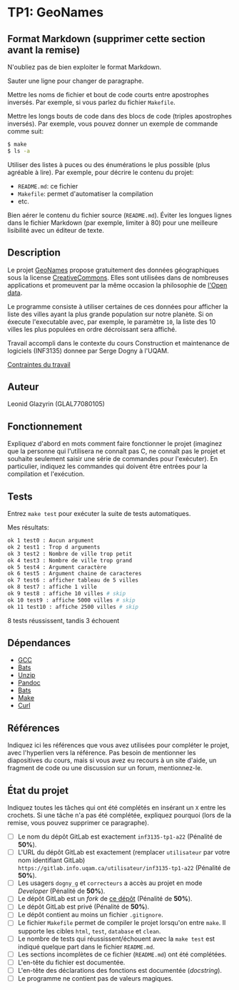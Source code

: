 # TP1: GeoNames


## Format Markdown (supprimer cette section avant la remise)

N'oubliez pas de bien exploiter le format Markdown.

Sauter une ligne pour changer de paragraphe.

Mettre les noms de fichier et bout de code courts entre apostrophes inversés.
Par exemple, si vous parlez du fichier `Makefile`.

Mettre les longs bouts de code dans des blocs de code (triples apostrophes
inversés). Par exemple, vous pouvez donner un exemple de commande comme suit:

```sh
$ make
$ ls -a
```

Utiliser des listes à puces ou des énumérations le plus possible (plus agréable
à lire). Par exemple, pour décrire le contenu du projet:

* `README.md`: ce fichier
* `Makefile`: permet d'automatiser la compilation
* etc.

Bien aérer le contenu du fichier source (`README.md`). Éviter les longues
lignes dans le fichier Markdown (par exemple, limiter à 80) pour une meilleure
lisibilité avec un éditeur de texte.

## Description

Le projet [GeoNames](http://www.geonames.org/) propose gratuitement des données
géographiques sous la license [CreativeCommons](http://creativecommons.org/licenses/by/3.0/). 
Elles sont utilisées dans de nombreuses applications et promeuvent par 
la même occasion la philosophie de [l'Open data](https://fr.wikipedia.org/wiki/Open_data).

Le programme consiste à utiliser certaines de ces données pour afficher la liste des 
villes ayant la plus grande population sur notre planète. Si on éxecute l'executable 
avec, par exemple, le paramètre `10`, la liste des 10 villes les plus populées 
en ordre décroissant sera affiché.

Travail accompli dans le contexte du cours 
Construction et maintenance de logiciels (INF3135) donnee par Serge Dogny à
l'UQAM.

[Contraintes du travail](sujet.md)

## Auteur

Leonid Glazyrin (GLAL77080105)

## Fonctionnement

Expliquez d'abord en mots comment faire fonctionner le projet (imaginez que la
personne qui l'utilisera ne connaît pas C, ne connaît pas le projet et souhaite
seulement saisir une série de commandes pour l'exécuter). En particulier,
indiquez les commandes qui doivent être entrées pour la compilation et
l'exécution.

## Tests

Entrez `make test` pour exécuter la suite de tests automatiques.

Mes résultats:

```sh
ok 1 test0 : Aucun argument
ok 2 test1 : Trop d arguments
ok 3 test2 : Nombre de ville trop petit
ok 4 test3 : Nombre de ville trop grand
ok 5 test4 : Argument caractère
ok 6 test5 : Argument chaine de caracteres
ok 7 test6 : afficher tableau de 5 villes
ok 8 test7 : affiche 1 ville
ok 9 test8 : affiche 10 villes # skip
ok 10 test9 : affiche 5000 villes # skip
ok 11 test10 : affiche 2500 villes # skip
```

8 tests réussissent, tandis 3 échouent

## Dépendances

* [GCC](https://gcc.gnu.org/)
* [Bats](https://github.com/bats-core/bats-core)
* [Unzip](https://linux.die.net/man/1/unzip)
* [Pandoc](https://pandoc.org/)
* [Bats](https://github.com/bats-core/bats-core)
* [Make](https://www.gnu.org/software/make/manual/make.html)
* [Curl](https://curl.se/)

## Références

Indiquez ici les références que vous avez utilisées pour compléter le projet,
avec l'hyperlien vers la référence. Pas besoin de mentionner les diapositives
du cours, mais si vous avez eu recours à un site d'aide, un fragment de code ou
une discussion sur un forum, mentionnez-le.

## État du projet

Indiquez toutes les tâches qui ont été complétés en insérant un `X` entre les
crochets. Si une tâche n'a pas été complétée, expliquez pourquoi (lors de la
remise, vous pouvez supprimer ce paragraphe).

* [ ] Le nom du dépôt GitLab est exactement `inf3135-tp1-a22` (Pénalité de
  **50%**).
* [ ] L'URL du dépôt GitLab est exactement (remplacer `utilisateur` par votre
  nom identifiant GitLab) `https://gitlab.info.uqam.ca/utilisateur/inf3135-tp1-a22`
  (Pénalité de **50%**).
* [ ] Les usagers `dogny_g` et `correcteurs` a accès au projet en mode *Developer*
  (Pénalité de **50%**).
* [ ] Le dépôt GitLab est un *fork* de [ce
  dépôt](https://gitlab.info.uqam.ca/inf3135-sdo/geonames)
  (Pénalité de **50%**).
* [ ] Le dépôt GitLab est privé (Pénalité de **50%**).
* [ ] Le dépôt contient au moins un fichier `.gitignore`.
* [ ] Le fichier `Makefile` permet de compiler le projet lorsqu'on entre
  `make`. Il supporte les cibles `html`, `test`, `database` et `clean`.
* [ ] Le nombre de tests qui réussissent/échouent avec la `make test` est
  indiqué quelque part dans le fichier `README.md`.
* [ ] Les sections incomplètes de ce fichier (`README.md`) ont été complétées.
* [ ] L'en-tête du fichier est documentée.
* [ ] L'en-tête des déclarations des fonctions est documentée (*docstring*).
* [ ] Le programme ne contient pas de valeurs magiques.
